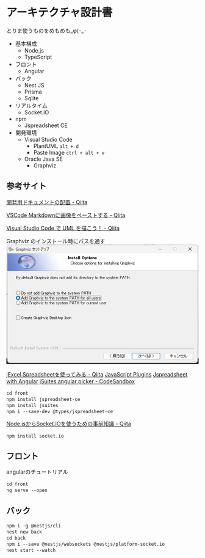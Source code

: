 # アーキテクチャ設計書

とりま使うものをめもめも_φ(･_･

- 基本構成
  - Node.js
  - TypeScript
- フロント
  - Angular
- バック
  - Nest JS
  - Prisma
  - Sqlite
- リアルタイム
  - Socket.IO
- npm
  - Jspreadsheet CE
- 開発環境
  - Visual Studio Code
    - PlantUML `alt + d`
    - Paste Image `ctrl + alt + v`
  - Oracle Java SE
    - Graphviz

## 参考サイト

[開発用ドキュメントの配置 - Qiita](https://qiita.com/hakaicode/items/f4ad5fc45233d24e7961)

[VSCode Markdownに画像をペーストする - Qiita](https://qiita.com/P-man_Brown/items/31a0f1cc8d108b2d88f6#:~:text=Paste%20Image%20%E3%81%AE%E5%88%A9%E7%94%A8%E6%96%B9%E6%B3%95%E3%81%A8%E8%A8%AD%E5%AE%9A&text=%E4%BD%BF%E3%81%84%E6%96%B9%E3%81%AF%E9%9D%9E%E5%B8%B8%E3%81%AB%E7%B0%A1%E5%8D%98,%E7%94%BB%E5%83%8F%E3%82%82%E4%BF%9D%E5%AD%98%E3%81%95%E3%82%8C%E3%81%BE%E3%81%99%E3%80%82)

[Visual Studio Code で UML を描こう！ - Qiita](https://qiita.com/couzie/items/9dedb834c5aff09ea7b2)

Graphviz のインストール時にパスを通す
![Graphviz インストール時](./image2220221105-144256.png)

[jExcel Spreadsheetを使ってみる - Qiita](https://qiita.com/t-iguchi/items/689b85ff163e0a321f1d)
[JavaScript Plugins](https://jsuites.net/v4/)
[Jspreadsheet with Angular](https://bossanova.uk/jspreadsheet/v4/examples/angular)
[jSuites angular picker - CodeSandbox](https://codesandbox.io/s/jsuites-angular-picker-zqluh)

```shell
cd front
npm install jspreadsheet-ce
npm install jsuites
npm i --save-dev @types/jspreadsheet-ce
```

[Node.jsからSocket.IOを使うための事前知識 - Qiita](https://qiita.com/ij_spitz/items/2c66d501f29bff3830f7)

```shell
npm install socket.io
```

## フロント

angularのチュートリアル

```shell
cd front
ng serve --open
```

## バック

```shell
npm i -g @nestjs/cli
nest new back
cd back
npm i --save @nestjs/websockets @nestjs/platform-socket.io
nest start --watch
```
